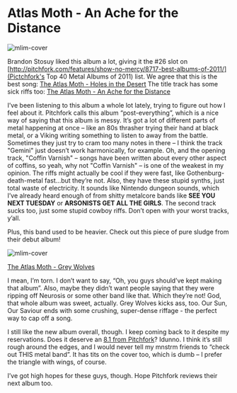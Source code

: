 # Atlas Moth - An Ache for the Distance

![mlim-cover](/content/images/atlas-moth-ache.jpg "Atlas Moth - An Ache for the Distance")

Brandon Stosuy liked this album a lot, giving it the #26 slot on [http://pitchfork.com/features/show-no-mercy/8717-best-albums-of-2011/](Pictchfork's Top 40 Metal Albums of 2011) list. We agree that this is the best song:
[The Atlas Moth - Holes in the Desert](/static/mp3/03-holes-in-the-desert.mp3)
The title track has some sick riffs too:
[The Atlas Moth - An Ache for the Distance](/static/mp3/05-an-ache-for-the-distance.mp3)

I’ve been listening to this album a whole lot lately, trying to figure out how I feel about it. Pitchfork calls this album “post-everything”, which is a nice way of saying that this album is messy. It’s got a lot of different parts of metal happening at once – like an 80s thrasher trying their hand at black metal, or a Viking writing something to listen to away from the battle. Sometimes they just try to cram too many notes in there – I think the track "Gemini" just doesn’t work harmonically, for example. Oh, and the opening track, "Coffin Varnish" – songs have been written about every other aspect of coffins, so yeah, why not "Coffin Varnish" – is one of the weakest in my opinion. The riffs might actually be cool if they were fast, like Gothenburg-death-metal fast...but they’re not. Also, they have these stupid synths, just total waste of electricity. It sounds like Nintendo dungeon sounds, which I’ve already heard enough of from shitty metalcore bands like **SEE YOU NEXT TUESDAY** or **ARSONISTS GET ALL THE GIRLS**. The second track sucks too, just some stupid cowboy riffs. Don’t open with your worst tracks, y’all.

Plus, this band used to be heavier. Check out this piece of pure sludge from their debut album!

![mlim-cover](/content/images/atlas-moth-glorified.jpg "Atlas Moth - A Glorified Piece of Blue Sky")

[The Atlas Moth - Grey Wolves](/static/mp3/03-grey-wolves.mp3)

I mean, I’m torn. I don’t want to say, “Oh, you guys should’ve kept making that album”. Also, maybe they didn’t want people saying that they were ripping off Neurosis or some other band like that. Which they’re not! God, that whole album was sweet, actually. Grey Wolves kicks ass, too. Our Sun, Our Saviour ends with some crushing, super-dense riffage - the perfect way to cap off a song.

I still like the new album overall, though. I keep coming back to it despite my reservations. Does it deserve an [8.1 from Pitchfork](http://www.pitchforkmedia.com/reviews/albums/15936-an-ache-for-the-distance/)? Idunno. I think it’s still rough around the edges, and I would never tell my mnstrm friends to “check out THIS metal band”.  It has tits on the cover too, which is dumb – I prefer the triangle with wings, of course. 

I’ve got high hopes for these guys, though. Hope Pitchfork reviews their next album too.
